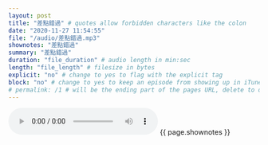 ```yaml
---
layout: post
title: "差點錯過" # quotes allow forbidden characters like the colon
date: "2020-11-27 11:54:55"
file: "/audio/差點錯過.mp3"
shownotes: "差點錯過"
summary: "差點錯過"
duration: "file_duration" # audio length in min:sec
length: "file_length" # filesize in bytes
explicit: "no" # change to yes to flag with the explicit tag
block: "no" # change to yes to keep an episode from showing up in iTunes
# permalink: /1 # will be the ending part of the pages URL, delete to default to the title
---
```


<audio controls>
<source src="{{site.url}}{{site.baseurl}}{{ page.file }}" type="audio/x-mp3">
Your browser does not support the audio element.
</audio>
{{ page.shownotes }}
